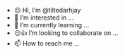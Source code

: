 - 😐 Hi, I’m @tiltedarhjay
- 👀 I’m interested in ...
- 🧐 I’m currently learning ...
- 😑👍 I’m looking to collaborate on ...
- 📫 How to reach me ...

<!---
tiltedarhjay/tiltedarhjay is a ✨ special ✨ repository because its `README.md` (this file) appears on your GitHub profile.
You can click the Preview link to take a look at your changes.
--->
